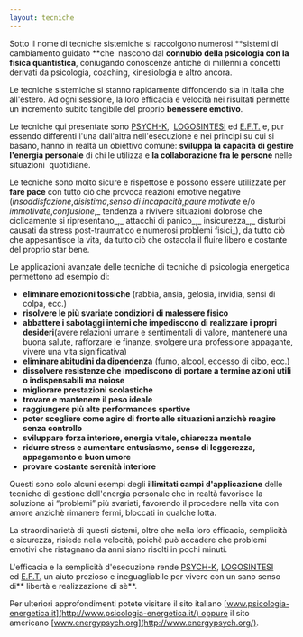 ```yaml
---
layout: tecniche
---
```


Sotto il nome di tecniche sistemiche si raccolgono numerosi **sistemi di
cambiamento guidato **che  nascono dal **connubio della psicologia con la
fisica quantistica**, coniugando conoscenze antiche di millenni a concetti
derivati da psicologia, coaching, kinesiologia e altro ancora.

Le tecniche sistemiche si stanno rapidamente diffondendo sia in Italia che
all'estero. Ad ogni sessione, la loro efficacia e velocità nei risultati
permette un incremento subito tangibile del proprio **benessere emotivo**.

Le tecniche qui presentate sono <a href="#tecniche-psych-k" data-toggle="modal">PSYCH-K</a>, 
<a href="#tecniche-logosintesi" data-toggle="modal">LOGOSINTESI</a> ed
<a href="#tecniche-eft" data-toggle="modal">E.F.T.</a> e, pur essendo differenti l'una dall'altra nell'esecuzione e
nei principi su cui si basano, hanno in realtà un obiettivo comune: **sviluppa
la capacità di gestire l'energia personale** di chi le utilizza e **la
collaborazione fra le persone** nelle situazioni  quotidiane.

Le tecniche sono molto sicure e rispettose e possono essere utilizzate per
**fare pace** con tutto ciò che provoca reazioni emotive negative
(_insoddisfazione_,_disistima_,_senso di incapacità_,_paure motivate_ e/o
_immotivate_,_confusione_,_ tendenza a rivivere situazioni dolorose che
ciclicamente si ripresentano_,_ attacchi di panico_,_ insicurezza_,_ disturbi
causati da stress post-traumatico e numerosi problemi fisici_), da tutto ciò
che appesantisce la vita, da tutto ciò che ostacola il fluire libero e
costante del proprio star bene.

Le applicazioni avanzate delle tecniche di tecniche di psicologia energetica permettono ad
esempio di:
 

* **eliminare emozioni tossiche** (rabbia, ansia, gelosia,
  invidia, sensi di colpa, ecc.)
* **risolvere le più svariate condizioni di malessere fisico**
* **abbattere i sabotaggi interni che impediscono di realizzare i propri desideri**(avere relazioni umane e sentimentali di valore,
  mantenere una buona salute, rafforzare le finanze, svolgere una
  professione appagante, vivere una vita significativa)
* **eliminare abitudini da dipendenza** (fumo, alcool, eccesso di cibo, ecc.)
* **dissolvere resistenze che impediscono di portare a termine azioni utili o indispensabili ma noiose**
* **migliorare prestazioni scolastiche**
* **trovare e mantenere il peso ideale**
* **raggiungere più alte performances sportive**
* **poter scegliere come agire di fronte alle situazioni anzichè reagire senza controllo**
* **sviluppare forza interiore, energia vitale, chiarezza mentale**
* **ridurre stress e aumentare entusiasmo, senso di leggerezza, appagamento e buon umore**
* **provare costante serenità interiore**

Questi sono solo alcuni esempi degli **illimitati campi d'applicazione**
delle tecniche di gestione dell'energia personale che in
realtà favorisce la soluzione ai “problemi” più svariati, favorendo il
procedere nella vita con amore anzichè rimanere fermi, bloccati in qualche
lotta.

La straordinarietà di questi sistemi, oltre che nella loro efficacia,
semplicità e sicurezza, risiede nella velocità, poichè può accadere che
problemi emotivi che ristagnano da anni siano risolti in pochi minuti.

L'efficacia e la semplicità d'esecuzione rende <a href="#tecniche-psych-k" data-toggle="modal">PSYCH-K</a>, <a href="#tecniche-logosintesi" data-toggle="modal">LOGOSINTESI</a> ed <a href="#tecniche-eft" data-toggle="modal">E.F.T.</a> un aiuto prezioso e ineguagliabile per vivere
con un sano senso di** libertà e realizzazione di sè**.

Per ulteriori approfondimenti potete visitare il sito italiano [www.psicologia-energetica.it](http://www.psicologia-energetica.it/) oppure il sito americano [www.energypsych.org](http://www.energypsych.org/).

 
